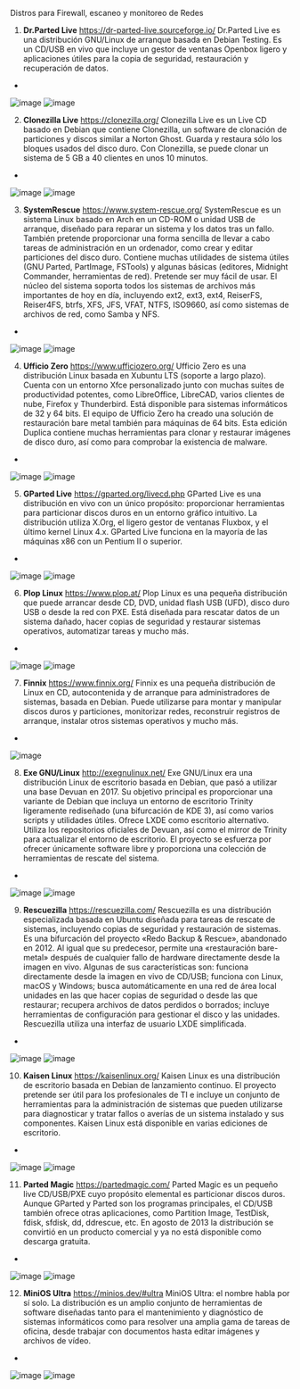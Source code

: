 Distros para Firewall, escaneo y monitoreo de Redes

1. **Dr.Parted Live** https://dr-parted-live.sourceforge.io/ Dr.Parted Live es una distribución GNU/Linux de arranque basada en Debian Testing. Es un CD/USB en vivo que incluye un gestor de ventanas Openbox ligero y aplicaciones útiles para la copia de seguridad, restauración y recuperación de datos.
-
![image](https://github.com/user-attachments/assets/ff76dca8-0de1-4d9f-b4be-760c7bea534c) ![image](https://github.com/user-attachments/assets/05ab50b2-064c-49a7-bdbe-73a763b2df9b)


2. **Clonezilla Live** https://clonezilla.org/ Clonezilla Live es un Live CD basado en Debian que contiene Clonezilla, un software de clonación de particiones y discos similar a Norton Ghost. Guarda y restaura sólo los bloques usados del disco duro. Con Clonezilla, se puede clonar un sistema de 5 GB a 40 clientes en unos 10 minutos.
-
![image](https://github.com/user-attachments/assets/425fc383-d0c0-4256-b77b-1401d45528ee) ![image](https://github.com/user-attachments/assets/0c821abf-4257-402a-8855-d908e6ce58d3)


3. **SystemRescue** https://www.system-rescue.org/ SystemRescue es un sistema Linux basado en Arch en un CD-ROM o unidad USB de arranque, diseñado para reparar un sistema y los datos tras un fallo. También pretende proporcionar una forma sencilla de llevar a cabo tareas de administración en un ordenador, como crear y editar particiones del disco duro. Contiene muchas utilidades de sistema útiles (GNU Parted, PartImage, FSTools) y algunas básicas (editores, Midnight Commander, herramientas de red). Pretende ser muy fácil de usar. El núcleo del sistema soporta todos los sistemas de archivos más importantes de hoy en día, incluyendo ext2, ext3, ext4, ReiserFS, Reiser4FS, btrfs, XFS, JFS, VFAT, NTFS, ISO9660, así como sistemas de archivos de red, como Samba y NFS.
-
![image](https://github.com/user-attachments/assets/923f4f78-893f-43a4-a9be-bd205f010762) ![image](https://github.com/user-attachments/assets/9bdc7313-b38d-4257-ae2a-84586c095876)


4. **Ufficio Zero** https://www.ufficiozero.org/ Ufficio Zero es una distribución Linux basada en Xubuntu LTS (soporte a largo plazo). Cuenta con un entorno Xfce personalizado junto con muchas suites de productividad potentes, como LibreOffice, LibreCAD, varios clientes de nube, Firefox y Thunderbird. Está disponible para sistemas informáticos de 32 y 64 bits. El equipo de Ufficio Zero ha creado una solución de restauración bare metal también para máquinas de 64 bits. Esta edición Duplica contiene muchas herramientas para clonar y restaurar imágenes de disco duro, así como para comprobar la existencia de malware.
-
![image](https://github.com/user-attachments/assets/c950a5f0-576f-4183-bc75-3685ad8bf64c) ![image](https://github.com/user-attachments/assets/dc951ed4-8592-4159-8698-1811d66482b6)


5. **GParted Live** https://gparted.org/livecd.php GParted Live es una distribución en vivo con un único propósito: proporcionar herramientas para particionar discos duros en un entorno gráfico intuitivo. La distribución utiliza X.Org, el ligero gestor de ventanas Fluxbox, y el último kernel Linux 4.x. GParted Live funciona en la mayoría de las máquinas x86 con un Pentium II o superior.
-
![image](https://github.com/user-attachments/assets/101b88e1-914f-42b6-ae13-862d360617b0) ![image](https://github.com/user-attachments/assets/da23e791-d2ad-4ef6-850a-74d24abed30d)


6. **Plop Linux** https://www.plop.at/ Plop Linux es una pequeña distribución que puede arrancar desde CD, DVD, unidad flash USB (UFD), disco duro USB o desde la red con PXE. Está diseñada para rescatar datos de un sistema dañado, hacer copias de seguridad y restaurar sistemas operativos, automatizar tareas y mucho más.
-
![image](https://github.com/user-attachments/assets/e6291879-f5ea-4462-a662-b6b0e9f67434) ![image](https://github.com/user-attachments/assets/cab41738-2f8b-4d4c-9c20-00724e8178a1)


7. **Finnix** https://www.finnix.org/ Finnix es una pequeña distribución de Linux en CD, autocontenida y de arranque para administradores de sistemas, basada en Debian. Puede utilizarse para montar y manipular discos duros y particiones, monitorizar redes, reconstruir registros de arranque, instalar otros sistemas operativos y mucho más.
-
![image](https://github.com/user-attachments/assets/091140c9-a9ef-469e-9c0d-c2bd1e3d9cf8)


8. **Exe GNU/Linux** http://exegnulinux.net/ Exe GNU/Linux era una distribución Linux de escritorio basada en Debian, que pasó a utilizar una base Devuan en 2017. Su objetivo principal es proporcionar una variante de Debian que incluya un entorno de escritorio Trinity ligeramente rediseñado (una bifurcación de KDE 3), así como varios scripts y utilidades útiles. Ofrece LXDE como escritorio alternativo. Utiliza los repositorios oficiales de Devuan, así como el mirror de Trinity para actualizar el entorno de escritorio. El proyecto se esfuerza por ofrecer únicamente software libre y proporciona una colección de herramientas de rescate del sistema.
-
![image](https://github.com/user-attachments/assets/c5f88799-f884-4ec1-88aa-f43d50fd20aa) ![image](https://github.com/user-attachments/assets/239beaed-c1d8-4ffc-90e9-962e10f434e3)


9. **Rescuezilla** https://rescuezilla.com/ Rescuezilla es una distribución especializada basada en Ubuntu diseñada para tareas de rescate de sistemas, incluyendo copias de seguridad y restauración de sistemas. Es una bifurcación del proyecto «Redo Backup & Rescue», abandonado en 2012. Al igual que su predecesor, permite una «restauración bare-metal» después de cualquier fallo de hardware directamente desde la imagen en vivo. Algunas de sus características son: funciona directamente desde la imagen en vivo de CD/USB; funciona con Linux, macOS y Windows; busca automáticamente en una red de área local unidades en las que hacer copias de seguridad o desde las que restaurar; recupera archivos de datos perdidos o borrados; incluye herramientas de configuración para gestionar el disco y las unidades. Rescuezilla utiliza una interfaz de usuario LXDE simplificada.
-
![image](https://github.com/user-attachments/assets/81c5175c-015d-4e66-9035-890e00c4cea3) ![image](https://github.com/user-attachments/assets/b9a010d9-dae1-444d-8544-f3fc790f8c23)


10. **Kaisen Linux** https://kaisenlinux.org/ Kaisen Linux es una distribución de escritorio basada en Debian de lanzamiento continuo. El proyecto pretende ser útil para los profesionales de TI e incluye un conjunto de herramientas para la administración de sistemas que pueden utilizarse para diagnosticar y tratar fallos o averías de un sistema instalado y sus componentes. Kaisen Linux está disponible en varias ediciones de escritorio.
-
![image](https://github.com/user-attachments/assets/57c8d069-ef11-4f71-ade3-0d0e4658a858) ![image](https://github.com/user-attachments/assets/6d648c9d-3614-4358-9317-09e9f20d80d3)


11. **Parted Magic** https://partedmagic.com/ Parted Magic es un pequeño live CD/USB/PXE cuyo propósito elemental es particionar discos duros. Aunque GParted y Parted son los programas principales, el CD/USB también ofrece otras aplicaciones, como Partition Image, TestDisk, fdisk, sfdisk, dd, ddrescue, etc. En agosto de 2013 la distribución se convirtió en un producto comercial y ya no está disponible como descarga gratuita.
-
![image](https://github.com/user-attachments/assets/0c2f7795-7442-4eac-a396-2e20c82a997f) ![image](https://github.com/user-attachments/assets/58571c4a-1ffe-4fc2-a851-462708c9da3e)


12. **MiniOS Ultra** https://minios.dev/#ultra MiniOS Ultra: el nombre habla por sí solo. La distribución es un amplio conjunto de herramientas de software diseñadas tanto para el mantenimiento y diagnóstico de sistemas informáticos como para resolver una amplia gama de tareas de oficina, desde trabajar con documentos hasta editar imágenes y archivos de vídeo.
-
![image](https://github.com/user-attachments/assets/ef64b8d1-10a4-4c53-9409-0bceb4a4aec5) ![image](https://github.com/user-attachments/assets/7cb5bf57-3051-4779-b4ce-a9e73b953bf5)
















